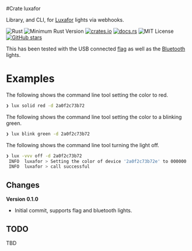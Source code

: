 #Crate luxafor

Library, and CLI, for [Luxafor](https://luxafor.com/products/) lights via webhooks.

![Rust](https://github.com/johnstonskj/luxafor/workflows/Rust/badge.svg)
![Minimum Rust Version](https://img.shields.io/badge/Min%20Rust-1.40-green.svg)
[![crates.io](https://img.shields.io/crates/v/atelier_core.svg)](https://crates.io/crates/atelier_core)
[![docs.rs](https://docs.rs/atelier_core/badge.svg)](https://docs.rs/atelier_core)
![MIT License](https://img.shields.io/badge/license-mit-118811.svg)
[![GitHub stars](https://img.shields.io/github/stars/johnstonskj/luxafor.svg)](https://github.com/johnstonskj/luxafor/stargazers)

This has been tested with the USB connected [flag](https://luxafor.com/flag-usb-busylight-availability-indicator/)
as well as the [Bluetooth](https://luxafor.com/bluetooth-busy-light-availability-indicator/) lights.

# Examples

The following shows the command line tool setting the color to red.

```bash
❯ lux solid red -d 2a0f2c73b72
```

The following shows the command line tool setting the color to a blinking green.

```bash
❯ lux blink green -d 2a0f2c73b72
```

The following shows the command line tool turning the light off.

```bash
❯ lux -vvv off -d 2a0f2c73b72
 INFO  luxafor > Setting the color of device '2a0f2c73b72e' to 000000
 INFO  luxafor > call successful
```


## Changes

**Version 0.1.0**

* Initial commit, supports flag and bluetooth lights.


## TODO

TBD